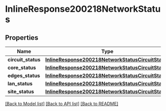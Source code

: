 # InlineResponse200218NetworkStatus

## Properties
Name | Type | Description | Notes
------------ | ------------- | ------------- | -------------
**circuit_status** | [**InlineResponse200218NetworkStatusCircuitStatus**](InlineResponse200218NetworkStatusCircuitStatus.md) |  | [optional] 
**core_status** | [**InlineResponse200218NetworkStatusCircuitStatus**](InlineResponse200218NetworkStatusCircuitStatus.md) |  | [optional] 
**edges_status** | [**InlineResponse200218NetworkStatusCircuitStatus**](InlineResponse200218NetworkStatusCircuitStatus.md) |  | [optional] 
**lan_status** | [**InlineResponse200218NetworkStatusCircuitStatus**](InlineResponse200218NetworkStatusCircuitStatus.md) |  | [optional] 
**site_status** | [**InlineResponse200218NetworkStatusCircuitStatus**](InlineResponse200218NetworkStatusCircuitStatus.md) |  | [optional] 

[[Back to Model list]](../README.md#documentation-for-models) [[Back to API list]](../README.md#documentation-for-api-endpoints) [[Back to README]](../README.md)

